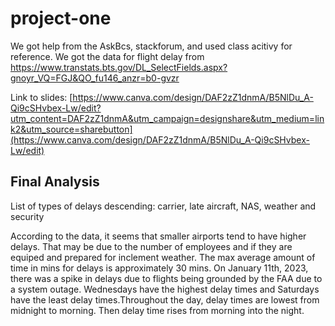 # project-one
We got help from the AskBcs, stackforum, and used class acitivy for reference.
We got the data for flight delay from https://www.transtats.bts.gov/DL_SelectFields.aspx?gnoyr_VQ=FGJ&QO_fu146_anzr=b0-gvzr

Link to slides: [https://www.canva.com/design/DAF2zZ1dnmA/B5NlDu_A-Qi9cSHvbex-Lw/edit?utm_content=DAF2zZ1dnmA&utm_campaign=designshare&utm_medium=link2&utm_source=sharebutton](https://www.canva.com/design/DAF2zZ1dnmA/B5NlDu_A-Qi9cSHvbex-Lw/edit)

Final Analysis
----
List of types of delays descending:
carrier, late aircraft, NAS, weather and security

According to the data, it seems that smaller airports tend to have higher delays. That may be due to the number of employees and if they are equiped and prepared for inclement weather. The max average amount of time in mins for delays is approximately 30 mins. On January 11th, 2023, there was a spike in delays due to flights being grounded by the FAA due to a system outage. Wednesdays have the highest delay times and Saturdays have the least delay times.Throughout the day, delay times are lowest from midnight to morning. Then delay time rises from morning into the night. 
